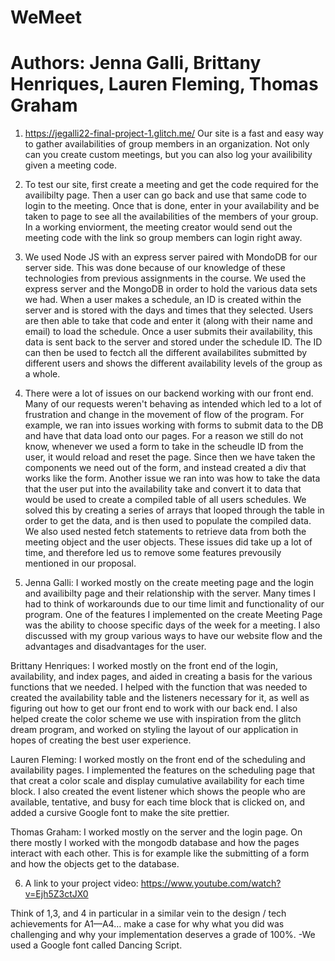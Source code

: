 # WeMeet

# Authors: Jenna Galli, Brittany Henriques, Lauren Fleming, Thomas Graham

1. https://jegalli22-final-project-1.glitch.me/
   Our site is a fast and easy way to gather availabilities of group members in an organization. Not only can you create custom meetings,
   but you can also log your availibility given a meeting code.

2. To test our site, first create a meeting and get the code required for the availibilty page. Then a user can go back and use that same
   code to login to the meeting. Once that is done, enter in your availability and be taken to page to see all the availabilities of the
   members of your group. In a working enviorment, the meeting creator would send out the meeting code with the link so group members can login right away.

3. We used Node JS with an express server paired with MondoDB for our server side. This was done because of our knowledge of these technologies
   from previous assignments in the course. We used the express server and the MongoDB in order to hold the various data sets we had.
   When a user makes a schedule, an ID is created within the server and is stored with the days and times that they selected. Users are then able
   to take that code and enter it (along with their name and email) to load the schedule. Once a user submits their availability, this data is
   sent back to the server and stored under the schedule ID. The ID can then be used to fectch all the different availabilites submitted by
   different users and shows the different availability levels of the group as a whole.

4. There were a lot of issues on our backend working with our front end. Many of our requests weren't behaving as intended which led to a lot of frustration and
   change in the movement of flow of the program. For example, we ran into issues working with forms to submit data to the DB and have that data load onto our pages.
   For a reason we still do not know, whenever we used a form to take in the scheudle ID from the user, it would reload and reset the page. Since then we
   have taken the components we need out of the form, and instead created a div that works like the form. Another issue we ran into was how to take the data that the
   user put into the availability take and convert it to data that would be used to create a compiled table of all users schedules. We solved this by creating a
   series of arrays that looped through the table in order to get the data, and is then used to populate the compiled data. We also used nested fetch statements to
   retrieve data from both the meeting object and the user objects. These issues did take up a lot of time, and therefore led us to remove some features prevousily
   mentioned in our proposal.

5. Jenna Galli: I worked mostly on the create meeting page and the login and availibilty page and their relationship with the server. Many times I had to think of
   workarounds due to our time limit and functionality of our program. One of the features I implemented on the create Meeting Page
   was the ability to choose specific days of the week for a meeting. I also discussed with my group various ways
   to have our website flow and the advantages and disadvantages for the user.

Brittany Henriques: I worked mostly on the front end of the login, availability, and index pages, and aided in creating a basis for the various functions that we needed.
I helped with the function that was needed to created the availability table and the listeners necessary for it, as well as figuring out how to get our front end to work
with our back end. I also helped create the color scheme we use with inspiration from the glitch dream program, and worked on styling the layout of our application in
hopes of creating the best user experience.

Lauren Fleming: I worked mostly on the front end of the scheduling and availability pages. I implemented the features on the scheduling page that that creat a color scale and
display cumulative availability for each time block. I also created the event listener which shows the people who are available, tentative, and busy for each time block that
is clicked on, and added a cursive Google font to make the site prettier.

Thomas Graham: I worked mostly on the server and the login page. On there mostly I worked with the mongodb database and how the pages interact with each other. This is
for example like the submitting of a form and how the objects get to the database.

6. A link to your project video: https://www.youtube.com/watch?v=Ejh5Z3ctJX0

Think of 1,3, and 4 in particular in a similar vein to the design / tech achievements for A1—A4… make a case for why what you did was challenging and why your implementation deserves a grade of 100%.
-We used a Google font called Dancing Script.
